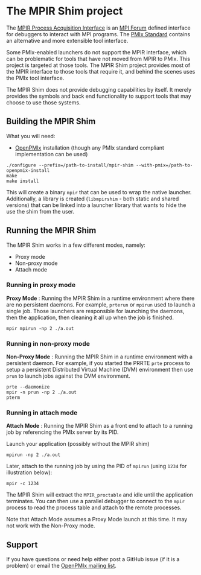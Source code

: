 # The MPIR Shim project

The [MPIR Process Acquisition Interface](https://www.mpi-forum.org/docs/) is an [MPI Forum](https://www.mpi-forum.org/) defined interface for debuggers to interact with MPI programs. The [PMIx Standard](https://pmix.github.io/) contains an alternative and more extensible tool interface.

Some PMIx-enabled launchers do not support the MPIR interface, which can be problematic for tools that have not moved from MPIR to PMIx. This project is targeted at those tools. The MPIR Shim project provides most of the MPIR interface to those tools that require it, and behind the scenes uses the PMIx tool interface.

The MPIR Shim does not provide debugging capabilities by itself. It merely provides the symbols and back end functionality to support tools that may choose to use those systems.


## Building the MPIR Shim

What you will need:
 * [OpenPMIx](https://openpmix.github.io/) installation (though any PMIx standard compliant implementation can be used)

```
./configure --prefix=/path-to-install/mpir-shim --with-pmix=/path-to-openpmix-install
make
make install
```

This will create a binary `mpir` that can be used to wrap the native launcher. Additionally, a library is created (`libmpirshim` - both static and shared versions) that can be linked into a launcher library that wants to hide the use the shim from the user.


## Running the MPIR Shim

The MPIR Shim works in a few different modes, namely:
 * Proxy mode
 * Non-proxy mode
 * Attach mode


### Running in proxy mode

**Proxy Mode** : Running the MPIR Shim in a runtime environment where there are no persistent daemons.
For example, `prterun` or `mpirun` used to launch a single job. Those launchers are responsible for launching the daemons, then the application, then cleaning it all up when the job is finished.

```
mpir mpirun -np 2 ./a.out
```

### Running in non-proxy mode

**Non-Proxy Mode** : Running the MPIR Shim in a runtime environment with a persistent daemon.
For example, if you started the PRRTE `prte` process to setup a persistent Distributed Virtual Machine (DVM) environment then use `prun` to launch jobs against the DVM environment.

```
prte --daemonize
mpir -n prun -np 2 ./a.out
pterm
```

### Running in attach mode

**Attach Mode** : Running the MPIR Shim as a front end to attach to a running job by referencing the PMIx server by its PID.

Launch your application (possibly without the MPIR shim)
```
mpirun -np 2 ./a.out
```

Later, attach to the running job by using the PID of `mpirun` (using `1234` for illustration below):
```
mpir -c 1234
```

The MPIR Shim will extract the `MPIR_proctable` and idle until the application terminates. You can then use a parallel debugger to connect to the `mpir` process to read the process table and attach to the remote processes.

Note that Attach Mode assumes a Proxy Mode launch at this time. It may not work with the Non-Proxy mode.

## Support

If you have questions or need help either post a GitHub issue (if it is a problem) or email the [OpenPMIx mailing list](https://groups.google.com/forum/?utm_medium=email&utm_source=footer#!forum/pmix).
